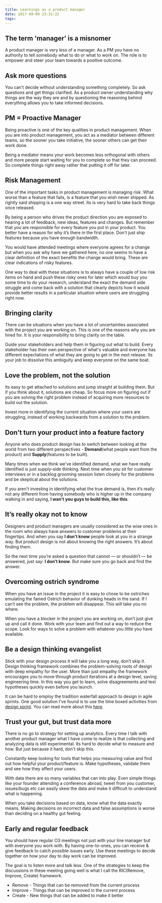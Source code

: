 ```yaml
---
title: Learnings as a product manager
date: 2017-09-09 23:31:22
tags:
---
```


## The term 'manager' is a misnomer
A product manager is very less of a manager. As a PM you have no authority to tell somebody what to do or what to work on. The role is to empower and steer your team towards a positive outcome.

<!-- more -->

## Ask more questions
You can't decide without understanding something completely. So ask questions and get things clarified. As a product owner understanding why things are the way they are and by questioning the reasoning behind everything allows you to take informed decisions.

## PM = Proactive Manager
Being proactive is one of the key qualities in product management. When you are into product management, you act as a mediator between different teams, so the sooner you take initiative, the sooner others can get their work done.

Being a mediator means your work becomes less orthogonal with others and more people start waiting for you to complete so that they can proceed. So complete things right away rather that putting it off for later.

## Risk Management
One of the important tasks in product management is managing risk. What worse than a feature that fails, is a feature that you wish never shipped. As rightly said shipping is a one way street. Its is very hard to take back things once released.

By being a person who drives the product direction you are exposed to hearing a lot of feedback, new ideas, features and changes. But remember that you are responsible for every feature you put in your product. You better have a reason for why it’s there in the first place. Don't just ship features because you have enough bandwidth.

You would have attended meetings where everyone agrees for a change but when you ask why have we gathered here, no one seems to have a clear definition of the exact benefits the change would bring. These are clear indications of risky features.

One way to deal with these situations is to always have a couple of low risk items on hand and push these risky ones for later which would buy you some time to do your research, understand the exact the demand side struggle and come back with a solution that clearly depicts how it would provide better results in a particular situation where users are struggling right now.

## Bringing clarity
There can be situations when you have a lot of uncertainties associated with the project you are working on. This is one of the reasons why you are hired for. It is your responsibility to bring clarity on the table.

Guide your stakeholders and help them in figuring out what to build. Every stakeholder has their own perspective of what's valuable and everyone has different expectations of what they are going to get in the next release. Its your job to dissolve this ambiguity and keep everyone on the same boat.

## Love the problem, not the solution
Its easy to get attached to solutions and jump straight at building them. But if you think about it, solutions are cheap. So focus more on figuring out if you are solving the right problem instead of acquiring more resources to build out the solution.

Invest more in identifying the current situation where your users are struggling, instead of working backwards from a solution to the problem.

## Don't turn your product into a feature factory
Anyone who does product design has to switch between looking at the world from two different perspectives - **Demand**(what people want from the product) and **Supply**(features to be built).

Many times when we think we've identified demand, what we have really identified is just supply-side thinking. Next time when you sit for customer interviews or in a backlog grooming session listen closely for the problems and be skeptical about the solutions.

If you aren't investing in identifying what the true demand is, then it’s really not any different from having somebody who is higher up in the company walking in and saying, **I wan't you guys to build this, like this**.

## It’s really okay not to know
Designers and product managers are usually considered as the wise ones in the room who always have answers to customer problems at their fingertips. And when you say **I don't know** people look at you in a strange way. But product design is not about knowing the right answers. It’s about finding them.

So the next time you’re asked a question that cannot — or shouldn’t — be answered, just say: **I don’t know**. But make sure you go back and find the answer.

## Overcoming ostrich syndrome
When you have an issue in the project it is easy to chose to be ostriches emulating the famed Ostrich behavior of dunking heads in the sand. If I can’t see the problem, the problem will disappear. This will take you no where. 

When you have a blocker in the project you are working on, don’t just give up and call it done. Work with your team and find out a way to reduce the scope. Look for ways to solve a problem with whatever you little you have available.
 

## Be a design thinking evangelist
Stick with your design process it will take you a long way, don’t skip it. Design thinking framework combines the problem-solving roots of design with deep empathy for the user. More than just empathy the framework encourages you to move through product iterations at a design level, saving engineering time. In this way you get to learn, solve disagreements and test hypotheses quickly even before you launch.

It can be hard to employ the tradition waterfall approach to design in agile sprints. One good solution I've found is to use the time boxed activities from [design sprint](http://www.gv.com/sprint/). You can read more about this [here](https://rajabishek.com/2017/Lean-early-learn-often/).

## Trust your gut, but trust data more
There is no go to strategy for setting up analytics. Every time I talk with another product manager what I have come to realize is that collecting and analyzing data is still experimental. Its hard to decide what to measure and how. But just because it hard, don't skip this.

Constantly keep looking for tools that helps you measuring value and find out how helpful your product/feature is. Make hypotheses, validate them and see how they affect your users. 

With data there are so many variables that can into play. Even simple things like your founder attending a conference abroad, tweet from you customer, issues/bugs etc can easily skew the data and make it difficult to understand what is happening.

When you take decisions based on data, know what the data exactly means. Making decisions on incorrect data and false assumptions is worse than deciding on a healthy gut feeling.

## Early and regular feedback
You should have regular O3 meetings not just with your line manager but with everyone you work with. By having one-to-ones, you can receive & give feedback to catch possible issues early. Use these meetings to decide together on how your day to day work can be improved.

The goal is to listen more and talk less. One of the strategies to keep the discussions in these meeting going well is what I call the RIC(Remove, Improve, Create) framework.
- Remove - Things that can be removed from the current process
- Improve - Things that can be improved in the current process
- Create - New things that can be added to make it better
